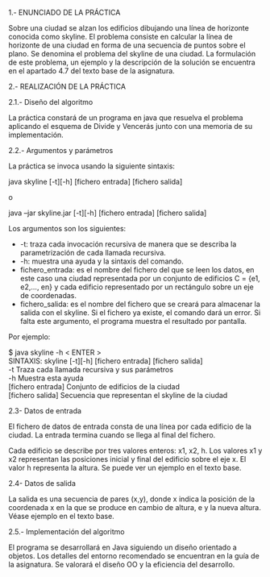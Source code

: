 1.- ENUNCIADO DE LA PRÁCTICA

Sobre una ciudad se alzan los edificios dibujando una línea de horizonte conocida como skyline.
El problema consiste en calcular la línea de horizonte de una ciudad en forma de una secuencia
de puntos sobre el plano. Se denomina el problema del skyline de una ciudad. La formulación de
este problema, un ejemplo y la descripción de la solución se encuentra en el apartado 4.7 del texto
base de la asignatura.

2.- REALIZACIÓN DE LA PRÁCTICA

2.1.- Diseño del algoritmo

La práctica constará de un programa en java que resuelva el problema aplicando el esquema de
Divide y Vencerás junto con una memoria de su implementación.

2.2.- Argumentos y parámetros

La práctica se invoca usando la siguiente sintaxis:

java skyline [-t][-h] [fichero entrada] [fichero salida]

o

java –jar skyline.jar [-t][-h] [fichero entrada] [fichero salida]

Los argumentos son los siguientes:

- -t: traza cada invocación recursiva de manera que se describa la parametrización de cada
llamada recursiva.
- -h: muestra una ayuda y la sintaxis del comando.
- fichero_entrada: es el nombre del fichero del que se leen los datos, en este caso una
ciudad representada por un conjunto de edificios C = {e1, e2,..., en} y cada edificio
representado por un rectángulo sobre un eje de coordenadas.
- fichero_salida: es el nombre del fichero que se creará para almacenar la salida con el
skyline. Si el fichero ya existe, el comando dará un error. Si falta este argumento, el
programa muestra el resultado por pantalla.

Por ejemplo:

$ java skyline -h < ENTER >  
SINTAXIS: skyline [-t][-h] [fichero entrada] [fichero salida]  
    -t Traza cada llamada recursiva y sus parámetros  
    -h Muestra esta ayuda  
    [fichero entrada] Conjunto de edificios de la ciudad  
    [fichero salida] Secuencia que representan el skyline de la ciudad  

2.3- Datos de entrada

El fichero de datos de entrada consta de una línea por cada edificio de la ciudad. La entrada termina
cuando se llega al final del fichero.

Cada edificio se describe por tres valores enteros: x1, x2, h. Los valores x1 y x2 representan las
posiciones inicial y final del edificio sobre el eje x. El valor h representa la altura. Se puede ver un
ejemplo en el texto base.

2.4- Datos de salida

La salida es una secuencia de pares (x,y), donde x indica la posición de la coordenada x en la que
se produce en cambio de altura, e y la nueva altura. Véase ejemplo en el texto base.

2.5.- Implementación del algoritmo

El programa se desarrollará en Java siguiendo un diseño orientado a objetos. Los detalles del
entorno recomendado se encuentran en la guía de la asignatura. Se valorará el diseño OO y la
eficiencia del desarrollo.
